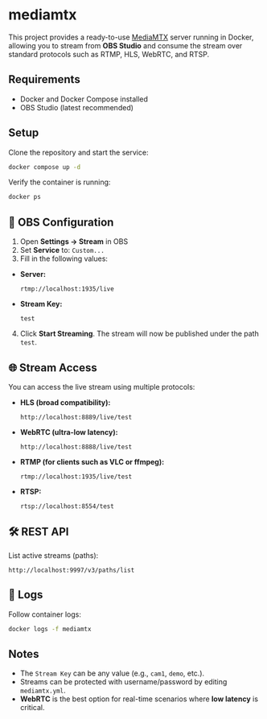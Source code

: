 # mediamtx


This project provides a ready-to-use [MediaMTX](https://github.com/bluenviron/mediamtx) server running in Docker, allowing you to stream from **OBS Studio** and consume the stream over standard protocols such as RTMP, HLS, WebRTC, and RTSP.

## Requirements
- Docker and Docker Compose installed
- OBS Studio (latest recommended)

## Setup

Clone the repository and start the service:

```bash
docker compose up -d
````

Verify the container is running:

```bash
docker ps
```

## 🎥 OBS Configuration

1. Open **Settings → Stream** in OBS
2. Set **Service** to: `Custom...`
3. Fill in the following values:

* **Server:**

  ```
  rtmp://localhost:1935/live
  ```

* **Stream Key:**

  ```
  test
  ```

4. Click **Start Streaming**.
   The stream will now be published under the path `test`.

## 🌐 Stream Access

You can access the live stream using multiple protocols:

* **HLS (broad compatibility):**

  ```
  http://localhost:8889/live/test
  ```

* **WebRTC (ultra-low latency):**

  ```
  http://localhost:8888/live/test
  ```

* **RTMP (for clients such as VLC or ffmpeg):**

  ```
  rtmp://localhost:1935/live/test
  ```

* **RTSP:**

  ```
  rtsp://localhost:8554/test
  ```

## 🛠 REST API

List active streams (paths):

```
http://localhost:9997/v3/paths/list
```

## 📑 Logs

Follow container logs:

```bash
docker logs -f mediamtx
```

## Notes

* The `Stream Key` can be any value (e.g., `cam1`, `demo`, etc.).
* Streams can be protected with username/password by editing `mediamtx.yml`.
* **WebRTC** is the best option for real-time scenarios where **low latency** is critical.

